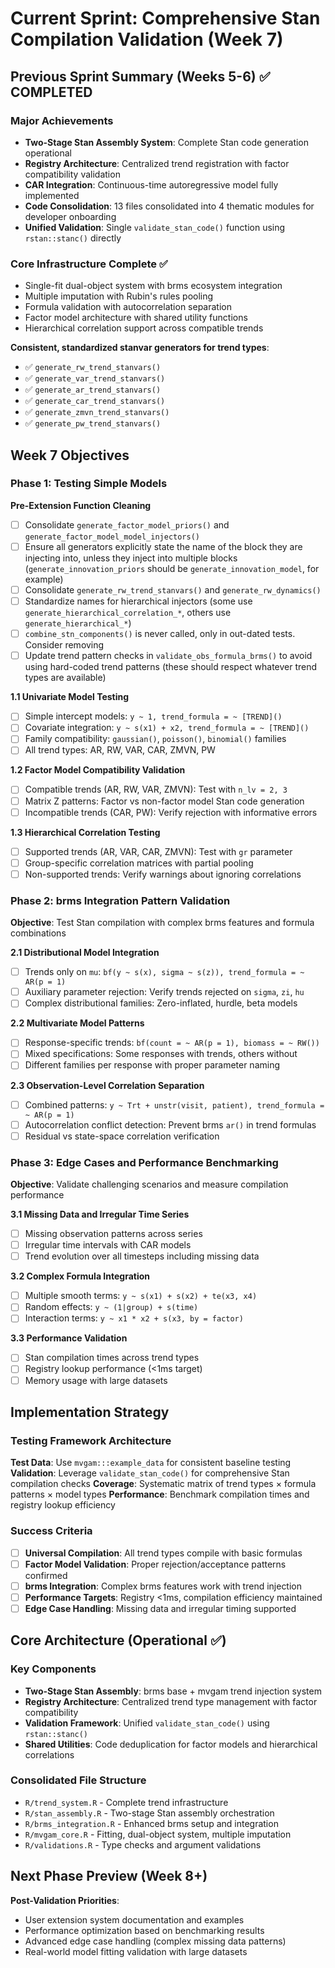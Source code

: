 # Current Sprint: Comprehensive Stan Compilation Validation (Week 7)

## Previous Sprint Summary (Weeks 5-6) ✅ **COMPLETED**

### Major Achievements
- **Two-Stage Stan Assembly System**: Complete Stan code generation operational
- **Registry Architecture**: Centralized trend registration with factor compatibility validation  
- **CAR Integration**: Continuous-time autoregressive model fully implemented
- **Code Consolidation**: 13 files consolidated into 4 thematic modules for developer onboarding
- **Unified Validation**: Single `validate_stan_code()` function using `rstan::stanc()` directly

### Core Infrastructure Complete ✅
- Single-fit dual-object system with brms ecosystem integration
- Multiple imputation with Rubin's rules pooling  
- Formula validation with autocorrelation separation
- Factor model architecture with shared utility functions
- Hierarchical correlation support across compatible trends

**Consistent, standardized stanvar generators for trend types**:
- ✅ `generate_rw_trend_stanvars()`
- ✅ `generate_var_trend_stanvars()`
- ✅ `generate_ar_trend_stanvars()`
- ✅ `generate_car_trend_stanvars()`
- ✅ `generate_zmvn_trend_stanvars()`
- ✅ `generate_pw_trend_stanvars()`

## Week 7 Objectives

### Phase 1: Testing Simple Models

**Pre-Extension Function Cleaning**
- [ ] Consolidate `generate_factor_model_priors()` and `generate_factor_model_model_injectors()`
- [ ] Ensure all generators explicitly state the name of the block they are injecting into, unless they inject into multiple blocks (`generate_innovation_priors` should be `generate_innovation_model`, for example)
- [ ] Consolidate `generate_rw_trend_stanvars()` and `generate_rw_dynamics()`
- [ ] Standardize names for hierarchical injectors (some use `generate_hierarchical_correlation_*`, others use `generate_hierarchical_*`)
- [ ] `combine_stn_components()` is never called, only in out-dated tests. Consider removing
- [ ] Update trend pattern checks in `validate_obs_formula_brms()` to avoid using hard-coded trend patterns (these should respect whatever trend types are available)

**1.1 Univariate Model Testing**
- [ ] Simple intercept models: `y ~ 1, trend_formula = ~ [TREND]()`
- [ ] Covariate integration: `y ~ s(x1) + x2, trend_formula = ~ [TREND]()`
- [ ] Family compatibility: `gaussian()`, `poisson()`, `binomial()` families
- [ ] All trend types: AR, RW, VAR, CAR, ZMVN, PW

**1.2 Factor Model Compatibility Validation**
- [ ] Compatible trends (AR, RW, VAR, ZMVN): Test with `n_lv = 2, 3`
- [ ] Matrix Z patterns: Factor vs non-factor model Stan code generation
- [ ] Incompatible trends (CAR, PW): Verify rejection with informative errors

**1.3 Hierarchical Correlation Testing**
- [ ] Supported trends (AR, VAR, CAR, ZMVN): Test with `gr` parameter
- [ ] Group-specific correlation matrices with partial pooling
- [ ] Non-supported trends: Verify warnings about ignoring correlations

### Phase 2: brms Integration Pattern Validation
**Objective**: Test Stan compilation with complex brms features and formula combinations

**2.1 Distributional Model Integration**
- [ ] Trends only on `mu`: `bf(y ~ s(x), sigma ~ s(z)), trend_formula = ~ AR(p = 1)`
- [ ] Auxiliary parameter rejection: Verify trends rejected on `sigma`, `zi`, `hu`
- [ ] Complex distributional families: Zero-inflated, hurdle, beta models

**2.2 Multivariate Model Patterns**
- [ ] Response-specific trends: `bf(count = ~ AR(p = 1), biomass = ~ RW())`
- [ ] Mixed specifications: Some responses with trends, others without
- [ ] Different families per response with proper parameter naming

**2.3 Observation-Level Correlation Separation**
- [ ] Combined patterns: `y ~ Trt + unstr(visit, patient), trend_formula = ~ AR(p = 1)`
- [ ] Autocorrelation conflict detection: Prevent brms `ar()` in trend formulas
- [ ] Residual vs state-space correlation verification

### Phase 3: Edge Cases and Performance Benchmarking
**Objective**: Validate challenging scenarios and measure compilation performance

**3.1 Missing Data and Irregular Time Series**
- [ ] Missing observation patterns across series
- [ ] Irregular time intervals with CAR models
- [ ] Trend evolution over all timesteps including missing data

**3.2 Complex Formula Integration**
- [ ] Multiple smooth terms: `y ~ s(x1) + s(x2) + te(x3, x4)`
- [ ] Random effects: `y ~ (1|group) + s(time)`
- [ ] Interaction terms: `y ~ x1 * x2 + s(x3, by = factor)`

**3.3 Performance Validation**
- [ ] Stan compilation times across trend types
- [ ] Registry lookup performance (<1ms target)
- [ ] Memory usage with large datasets

## Implementation Strategy

### Testing Framework Architecture
**Test Data**: Use `mvgam:::example_data` for consistent baseline testing
**Validation**: Leverage `validate_stan_code()` for comprehensive Stan compilation checks
**Coverage**: Systematic matrix of trend types × formula patterns × model types
**Performance**: Benchmark compilation times and registry lookup efficiency

### Success Criteria
- [ ] **Universal Compilation**: All trend types compile with basic formulas
- [ ] **Factor Model Validation**: Proper rejection/acceptance patterns confirmed
- [ ] **brms Integration**: Complex brms features work with trend injection
- [ ] **Performance Targets**: Registry <1ms, compilation efficiency maintained
- [ ] **Edge Case Handling**: Missing data and irregular timing supported

## Core Architecture (Operational ✅)

### Key Components
- **Two-Stage Stan Assembly**: brms base + mvgam trend injection system
- **Registry Architecture**: Centralized trend type management with factor compatibility
- **Validation Framework**: Unified `validate_stan_code()` using `rstan::stanc()`
- **Shared Utilities**: Code deduplication for factor models and hierarchical correlations

### Consolidated File Structure
- `R/trend_system.R` - Complete trend infrastructure
- `R/stan_assembly.R` - Two-stage Stan assembly orchestration  
- `R/brms_integration.R` - Enhanced brms setup and integration
- `R/mvgam_core.R` - Fitting, dual-object system, multiple imputation
- `R/validations.R` - Type checks and argument validations

## Next Phase Preview (Week 8+)
**Post-Validation Priorities**:
- User extension system documentation and examples
- Performance optimization based on benchmarking results
- Advanced edge case handling (complex missing data patterns)
- Real-world model fitting validation with large datasets
